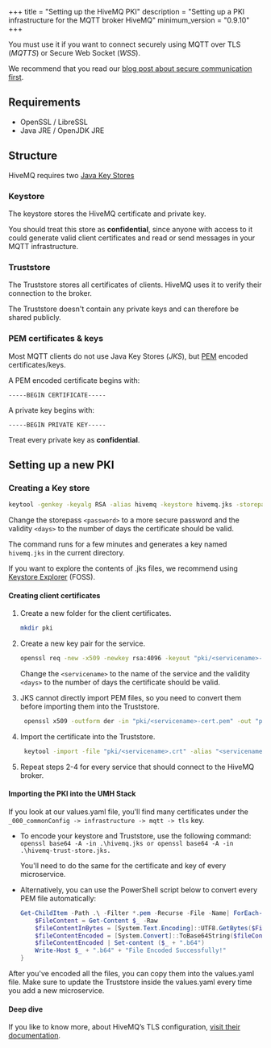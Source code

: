+++
title =  "Setting up the HiveMQ PKI"
description = "Setting up a PKI infrastructure for the MQTT broker HiveMQ"
minimum_version = "0.9.10"
+++

You must use it if you want to connect securely using MQTT over TLS (_MQTTS_) or Secure Web Socket (_WSS_).

We recommend that you read our [blog post about secure communication first](https://www.umh.app/post/an-introduction-into-certificates-and-secure-communication-in-iot-for-normal-people).

## Requirements

  - OpenSSL / LibreSSL
  - Java JRE / OpenJDK JRE


## Structure

HiveMQ requires two [Java Key Stores](https://en.wikipedia.org/wiki/Java_KeyStore)

### Keystore

The keystore stores the HiveMQ certificate and private key.

You should treat this store as **confidential**, since anyone with access to it could generate valid client certificates and read or send messages in your MQTT infrastructure.

### Truststore
The Truststore stores all certificates of clients. HiveMQ uses it to verify their connection to the broker.

The Truststore doesn't contain any private keys and can therefore be shared publicly.


### PEM certificates & keys

Most MQTT clients do not use Java Key Stores (_JKS_), but [PEM](https://en.wikipedia.org/wiki/Privacy-Enhanced_Mail) encoded certificates/keys.

A PEM encoded certificate begins with:

`-----BEGIN CERTIFICATE-----`

A private key begins with:

`-----BEGIN PRIVATE KEY-----`

Treat every private key as **confidential**.



## Setting up a new PKI

### Creating a Key store

```bash
keytool -genkey -keyalg RSA -alias hivemq -keystore hivemq.jks -storepass <password> -validity <days> -keysize 4096 -dname "CN=united-manufacturing-hub-hivemqce-local-service" -ext "SAN=IP:127.0.0.1"
```

Change the storepass `<password>` to a more secure password and the validity `<days>` to the number of days the certificate should be valid.

The command runs for a few minutes and generates a key named `hivemq.jks` in the current directory.

If you want to explore the contents of .jks files, we recommend using [Keystore Explorer](https://keystore-explorer.org/) (FOSS).


#### Creating client certificates

1. Create a new folder for the client certificates.
    ```bash
    mkdir pki
    ```
2. Create a new key pair for the service.
    ```bash
    openssl req -new -x509 -newkey rsa:4096 -keyout "pki/<servicename>-key.pem" -out "pki/<servicename>-cert.pem" -nodes -days <days> -subj "/CN=<servicename>"
    ```
   
    Change the `<servicename>` to the name of the service and the validity `<days>` to the number of days the certificate should be valid.

3. JKS cannot directly import PEM files, so you need to convert them before importing them into the Truststore.
   ```bash
    openssl x509 -outform der -in "pki/<servicename>-cert.pem" -out "pki/<servicename>.crt"
    ```

4. Import the certificate into the Truststore.
    ```bash
     keytool -import -file "pki/<servicename>.crt" -alias "<servicename>" -keystore hivemq-trust-store.jks -storepass <password>
    ```
   
5. Repeat steps 2-4 for every service that should connect to the HiveMQ broker.

#### Importing the PKI into the UMH Stack

If you look at our values.yaml file, you'll find many certificates under the `_000_commonConfig -> infrastructure -> mqtt -> tls` key.

-   To encode your keystore and Truststore, use the following command: `openssl base64 -A -in .\hivemq.jks or openssl base64 -A -in .\hivemq-trust-store.jks.`

    You'll need to do the same for the certificate and key of every microservice.

-   Alternatively, you can use the PowerShell script below to convert every PEM file automatically:
    ```powershell
    Get-ChildItem -Path .\ -Filter *.pem -Recurse -File -Name| ForEach-Object {
        $FileContent = Get-Content $_ -Raw
        $fileContentInBytes = [System.Text.Encoding]::UTF8.GetBytes($FileContent)
        $fileContentEncoded = [System.Convert]::ToBase64String($fileContentInBytes)
        $fileContentEncoded | Set-content ($_ + ".b64")
        Write-Host $_ + ".b64" + "File Encoded Successfully!"
    }
    ```
    
After you've encoded all the files, you can copy them into the values.yaml file.
Make sure to update the Truststore inside the values.yaml every time you add a new microservice.


#### Deep dive

If you like to know more, about HiveMQ’s TLS configuration, [visit their documentation](https://www.hivemq.com/docs/hivemq/4.9/user-guide/howtos.html).